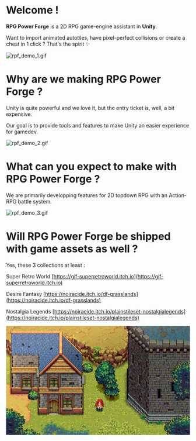 # Welcome !
**RPG Power Forge** is a 2D RPG game-engine assistant in **Unity**.

Want to import animated autotiles, have pixel-perfect collisions or create a chest in 1 click ? That's the spirit ✨

![rpf_demo_1.gif](./../media/front_page/rpf_demo_1.gif)

# Why are we making RPG Power Forge ?

Unity is quite powerful and we love it, but the entry ticket is, well, a bit expensive.

Our goal is to provide tools and features to make Unity an easier experience for gamedev.

![rpf_demo_2.gif](./../media/front_page/rpf_demo_2.gif)

# What can you expect to make with RPG Power Forge ?

We are primarily developping features for 2D topdown RPG with an Action-RPG battle system.

![rpf_demo_3.gif](./../media/front_page/rpf_demo_3.gif)

# Will RPG Power Forge be shipped with game assets as well ?

Yes, these 3 collections at least :

Super Retro World
[https://gif-superretroworld.itch.io](https://gif-superretroworld.itch.io)

Desire Fantasy
[https://noiracide.itch.io/df-grasslands](https://noiracide.itch.io/df-grasslands)

Nostalgia Legends
[https://noiracide.itch.io/plainstileset-nostalgialegends](https://noiracide.itch.io/plainstileset-nostalgialegends)

![nostalgia_demo_1.jpg](./../media/front_page/nostalgia_demo_1.jpg)